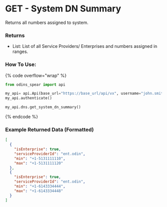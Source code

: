 # GET - System DN Summary

Returns all numbers assigned to system.

### Returns

* List: List of all Service Providers/ Enterprises and numbers assigned in ranges.

### How To Use:

{% code overflow="wrap" %}
```python
from odins_spear import api

my_api= api.Api(base_url="https://base_url/api/vx", username="john.smith", password="ODIN_INSTANCE_1")
my_api.authenticate()

my_api.dns.get_system_dn_summary()
```
{% endcode %}

### Example Returned Data (Formatted)

```json
[
  {
    "isEnterprise": true,
    "serviceProviderId": "ent.odin",
    "min": "+1-5131111110",
    "max": "+1-5131111120"
  },
  {
    "isEnterprise": true,
    "serviceProviderId": "ent.odin",
    "min": "+1-6143334444",
    "max": "+1-6143334448"
  }
]
```
